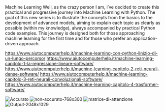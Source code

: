 Machine Learning
Well, as the crazy person I am, I’ve decided to create this practical and progressive journey into Machine Learning with Python. The goal of this new series is to illustrate the concepts from the basics to the development of advanced models, aiming to explain each topic as clearly as possible (within my knowledge), always accompanied by practical Python code examples. This journey is designed both for those approaching machine learning for the first time and for those who prefer an application-driven approach.


https://www.aiutocomputerhelp.it/machine-learning-con-python-linizio-di-un-lungo-percorso/
https://www.aiutocomputerhelp.it/machine-learning-capitolo-1-la-regressione-lineare-software/
https://www.aiutocomputerhelp.it/machine-learning-capitolo-2-reti-neurali-dense-software/
https://www.aiutocomputerhelp.it/machine-learning-capitolo-3-reti-neurali-convoluzionali-software/
https://www.aiutocomputerhelp.it/machine-learning-capitolo-4-trasformer-software/


![Accurato](https://github.com/user-attachments/assets/b08a5025-8a0f-424b-b35c-9e36424d262a)
![non-accurato-768x300](https://github.com/user-attachments/assets/1bb13fae-96a9-4467-ba65-c10c6187dd69)
![matrice-di-attenzione](https://github.com/user-attachments/assets/2b138a91-39fa-49c5-8464-b64ced80c2a3)
![Output-2048x1029](https://github.com/user-attachments/assets/48101963-90fa-4060-8397-3420014e6f4b)
